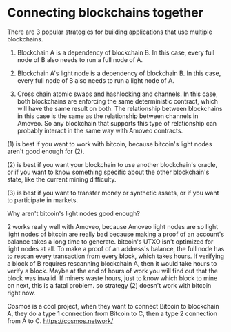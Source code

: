 Connecting blockchains together
==========

There are 3 popular strategies for building applications that use multiple blockchains.

1) Blockchain A is a dependency of blockchain B. In this case, every full node of B also needs to run a full node of A.

2) Blockchain A's light node is a dependency of blockchain B. In this case, every full node of B also needs to run a light node of A.

3) Cross chain atomic swaps and hashlocking and channels. In this case, both blockchains are enforcing the same deterministic contract, which will have the same result on both. The relationship between blockchains in this case is the same as the relationship between channels in Amoveo. So any blockchain that supports this type of relationship can probably interact in the same way with Amoveo contracts.


(1) is best if you want to work with bitcoin, because bitcoin's light nodes aren't good enough for (2).

(2) is best if you want your blockchain to use another blockchain's oracle, or if you want to know something specific about the other blockchain's state, like the current mining difficulty.

(3) is best if you want to transfer money or synthetic assets, or if you want to participate in markets.


Why aren't bitcoin's light nodes good enough?

2 works really well with Amoveo, because Amoveo light nodes are so light
light nodes of bitcoin are really bad because making a proof of an account's balance takes a long time to generate.
bitcoin's UTXO isn't optimized for light nodes at all.
To make a proof of an address's balance, the full node has to rescan every transaction from every block, which takes hours.
If verifying a block of B requires rescanning blockchain A, then it would take hours to verify a block.
Maybe at the end of hours of work you will find out that the block was invalid.
If miners waste hours, just to know which block to mine on next, this is a fatal problem.
so strategy (2) doesn't work with bitcoin right now.

Cosmos is a cool project, when they want to connect Bitcoin to blockchain A, they do a type 1 connection from Bitcoin to C, then a type 2 connection from A to C. https://cosmos.network/